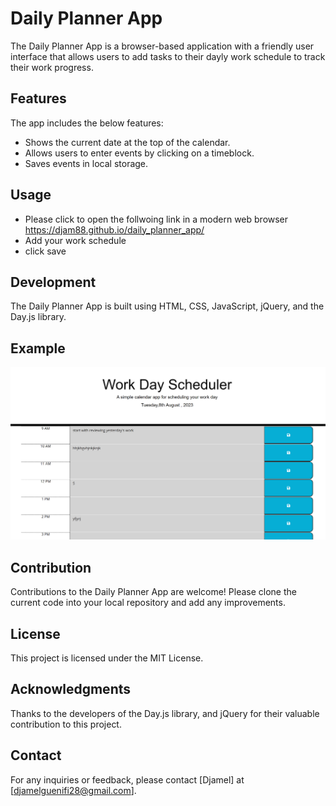 # Daily Planner App

The Daily Planner App is a browser-based application with a friendly user interface that allows users to add tasks to their dayly work schedule to track their work progress.

## Features

The app includes the below features:

- Shows the current date at the top of the calendar.
- Allows users to enter events by clicking on a timeblock.
- Saves events in local storage.

## Usage

- Please click to open the follwoing link in a modern web browser https://djam88.github.io/daily_planner_app/
- Add your work schedule
- click save

## Development

The Daily Planner App is built using HTML, CSS, JavaScript, jQuery, and the Day.js library.

## Example

![Daily Planner App Example](./images/Screenshot%202023-08-08%20231522.png)

## Contribution

Contributions to the Daily Planner App are welcome! Please clone the current code into your local repository and add any improvements.

## License

This project is licensed under the MIT License.

## Acknowledgments

Thanks to the developers of the Day.js library, and jQuery for their valuable contribution to this project.

## Contact

For any inquiries or feedback, please contact [Djamel] at [djamelguenifi28@gmail.com].

